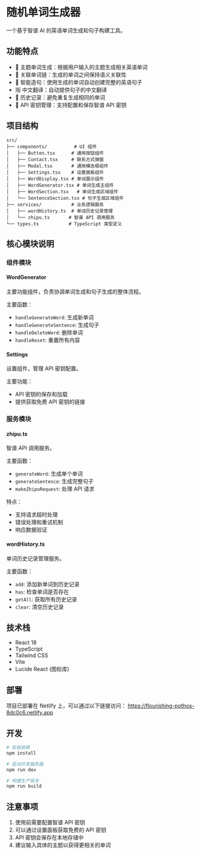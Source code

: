 # 随机单词生成器

一个基于智谱 AI 的英语单词生成和句子构建工具。

## 功能特点

- 🎯 主题单词生成：根据用户输入的主题生成相关英语单词
- 🔄 关联单词链：生成的单词之间保持语义关联性
- 📝 智能造句：使用生成的单词自动创建完整的英语句子
- 🈯 中文翻译：自动提供句子的中文翻译
- 💾 历史记录：避免重复生成相同的单词
- 🔑 API 密钥管理：支持配置和保存智谱 API 密钥

## 项目结构

```
src/
├── components/          # UI 组件
│   ├── Button.tsx      # 通用按钮组件
│   ├── Contact.tsx     # 联系方式弹窗
│   ├── Modal.tsx       # 通用模态框组件
│   ├── Settings.tsx    # 设置面板组件
│   ├── WordDisplay.tsx # 单词展示组件
│   ├── WordGenerator.tsx # 单词生成主组件
│   ├── WordSection.tsx   # 单词生成区域组件
│   └── SentenceSection.tsx # 句子生成区域组件
├── services/           # 业务逻辑服务
│   ├── wordHistory.ts  # 单词历史记录管理
│   └── zhipu.ts       # 智谱 API 调用服务
└── types.ts           # TypeScript 类型定义
```

## 核心模块说明

### 组件模块

#### WordGenerator
主要功能组件，负责协调单词生成和句子生成的整体流程。

主要函数：
- `handleGenerateWord`: 生成新单词
- `handleGenerateSentence`: 生成句子
- `handleDeleteWord`: 删除单词
- `handleReset`: 重置所有内容

#### Settings
设置组件，管理 API 密钥配置。

主要功能：
- API 密钥的保存和加载
- 提供获取免费 API 密钥的链接

### 服务模块

#### zhipu.ts
智谱 API 调用服务。

主要函数：
- `generateWord`: 生成单个单词
- `generateSentence`: 生成完整句子
- `makeZhipuRequest`: 处理 API 请求

特点：
- 支持请求超时处理
- 错误处理和重试机制
- 响应数据验证

#### wordHistory.ts
单词历史记录管理服务。

主要函数：
- `add`: 添加新单词到历史记录
- `has`: 检查单词是否存在
- `getAll`: 获取所有历史记录
- `clear`: 清空历史记录

## 技术栈

- React 18
- TypeScript
- Tailwind CSS
- Vite
- Lucide React (图标库)

## 部署

项目已部署在 Netlify 上，可以通过以下链接访问：
https://flourishing-pothos-8dc0c6.netlify.app

## 开发

```bash
# 安装依赖
npm install

# 启动开发服务器
npm run dev

# 构建生产版本
npm run build
```

## 注意事项

1. 使用前需要配置智谱 API 密钥
2. 可以通过设置面板获取免费的 API 密钥
3. API 密钥会保存在本地存储中
4. 建议输入具体的主题以获得更相关的单词